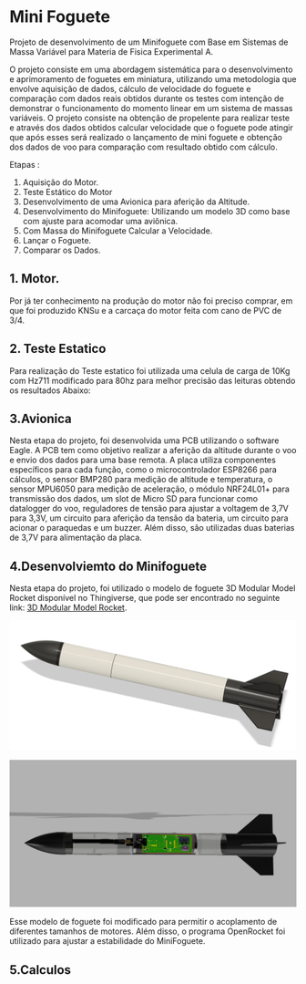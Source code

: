 # Mini Foguete

Projeto de desenvolvimento de um Minifoguete com Base em Sistemas de Massa Variável para Materia de Fisica Experimental A.
 
O projeto consiste em uma abordagem sistemática para o desenvolvimento e aprimoramento de foguetes em miniatura, utilizando uma metodologia que envolve aquisição de dados, cálculo de velocidade do foguete e comparação com dados reais obtidos durante os testes com intenção de demonstrar o funcionamento do momento linear em um sistema de massas variáveis. O projeto consiste na obtenção de propelente para realizar teste e através dos dados obtidos calcular velocidade que o foguete pode atingir que após esses será realizado o lançamento de mini foguete e obtenção dos dados de voo para comparação com resultado obtido com cálculo.  

Etapas :
1. Aquisição do Motor. 
2. Teste Estático do Motor
3. Desenvolvimento de uma Avionica para aferição da Altitude.
4. Desenvolvimento do Minifoguete: Utilizando um modelo 3D como base com ajuste para acomodar uma aviônica.
5. Com Massa do Minifoguete Calcular a Velocidade.
6. Lançar o Foguete.
7. Comparar os Dados.

## 1. Motor.

Por já ter conhecimento na produção do motor não foi preciso comprar, em que foi produzido KNSu e a carcaça do motor feita com cano de PVC de 3/4.

## 2. Teste Estatico 

Para realização do Teste estatico foi utilizada uma celula de carga de 10Kg com Hz711 modificado para 80hz para melhor precisão das leituras obtendo os resultados Abaixo:

## 3.Avionica 

Nesta etapa do projeto, foi desenvolvida uma PCB utilizando o software Eagle. A PCB tem como objetivo realizar a aferição da altitude durante o voo e envio dos dados para uma base remota. A placa utiliza componentes específicos para cada função, como o microcontrolador ESP8266 para cálculos, o sensor BMP280 para medição de altitude e temperatura, o sensor MPU6050 para medição de aceleração, o módulo NRF24L01+ para transmissão dos dados, um slot de Micro SD para funcionar como datalogger do voo, reguladores de tensão para ajustar a voltagem de 3,7V para 3,3V, um circuito para aferição da tensão da bateria, um circuito para acionar o paraquedas e um buzzer. Além disso, são utilizadas duas baterias de 3,7V para alimentação da placa.

## 4.Desenvolviemto do Minifoguete 

Nesta etapa do projeto, foi utilizado o modelo de foguete 3D Modular Model Rocket disponível no Thingiverse, que pode ser encontrado no seguinte link: [3D Modular Model Rocket](https://www.thingiverse.com/thing:8754).

<p align="center"><img src="Imagens/Externo.png" width="600px" /></p>
<p align="center"><img src="Imagens/Interno.png" width="600px" /></p>

Esse modelo de foguete foi modificado para permitir o acoplamento de diferentes tamanhos de motores. Além disso, o programa OpenRocket foi utilizado para ajustar a estabilidade do MiniFoguete.


## 5.Calculos
